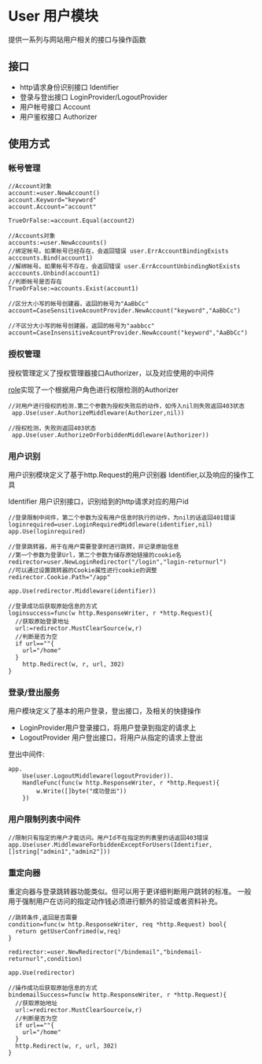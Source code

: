 # User 用户模块
提供一系列与网站用户相关的接口与操作函数

## 接口
* http请求身份识别接口 Identifier
* 登录与登出接口 LoginProvider/LogoutProvider
* 用户帐号接口 Account
* 用户鉴权接口 Authorizer

## 使用方式

### 帐号管理

    //Account对象
    account:=user.NewAccount()
    account.Keyword="keyword"
    account.Account="account"

    TrueOrFalse:=account.Equal(account2)

    //Accounts对象
    accounts:=user.NewAccounts()
    //绑定帐号。如果帐号已经存在，会返回错误 user.ErrAccountBindingExists
    acccounts.Bind(account1)
    //解绑帐号。如果帐号不存在，会返回错误 user.ErrAccountUnbindingNotExists
    acccounts.Unbind(account1)
    //判断帐号是否存在
    TrueOrFalse:=accounts.Exist(account1)
    
    //区分大小写的帐号创建器，返回的帐号为"AaBbCc"
    account=CaseSensitiveAcountProvider.NewAccount("keyword","AaBbCc")

    //不区分大小写的帐号创建器，返回的帐号为"aabbcc"
    account=CaseInsensitiveAcountProvider.NewAccount("keyword","AaBbCc")    

### 授权管理

  授权管理定义了授权管理器接口Authorizer，以及对应使用的中间件

  [role](role)实现了一个根据用户角色进行权限检测的Authorizer

    //对用户进行授权的检测.第二个参数为授权失败后的动作，如传入nil则失败返回403状态
     app.Use(user.AuthorizeMiddleware(Authorizer,nil))

    //授权检测，失败则返回403状态
     app.Use(user.AuthorizeOrForbiddenMiddleware(Authorizer))

### 用户识别

用户识别模块定义了基于http.Request的用户识别器 Identifier,以及响应的操作工具

Identifier 用户识别接口，识别给到的http请求对应的用户id

    //登录限制中间件，第二个参数为没有用户信息时执行的动作，为nil的话返回401错误
    loginrequired=user.LoginRequiredMiddleware(identifier,nil)
    app.Use(loginrequired)

    //登录跳转器，用于在用户需要登录时进行跳转，并记录原始信息
    //第一个参数为登录Url，第二个参数为储存原始链接的cookie名
    redirector=user.NewLoginRedirector("/login","login-returnurl")
    //可以通过设置跳转器的Cookie属性进行cookie的调整
    redirector.Cookie.Path="/app"

    app.Use(redirector.Middleware(identifier))

    //登录成功后获取原始信息的方式
    loginsuccess=func(w http.ResponseWriter, r *http.Request){
      //获取原始登录地址
      url:=redirector.MustClearSource(w,r)
      //判断是否为空
      if url==""{
        url="/home"
      }
      	http.Redirect(w, r, url, 302)
    }

### 登录/登出服务

用户模块定义了基本的用户登录，登出接口，及相关的快捷操作

* LoginProvider用户登录接口，将用户登录到指定的请求上
* LogoutProvider 用户登出接口，将用户从指定的请求上登出

登出中间件:

    app.
        Use(user.LogoutMiddleware(logoutProvider)).
        HandleFunc(func(w http.ResponseWriter, r *http.Request){
            w.Write([]byte("成功登出"))
        })

### 用户限制列表中间件

    //限制只有指定的用户才能访问。用户Id不在指定的列表里的话返回403错误
    app.Use(user.MiddlewareForbiddenExceptForUsers(Identifier,[]string["admin1","admin2"]))

### 重定向器

重定向器与登录跳转器功能类似。但可以用于更详细判断用户跳转的标准。
一般用于强制用户在访问的指定动作钱必须进行额外的验证或者资料补充。

    //跳转条件,返回是否需要
    condition=func(w http.ResponseWriter, req *http.Request) bool{
      return getUserConfrimed(w,req)
    }

    redirector:=user.NewRedirector("/bindemail","bindemail-returnurl",condition)

    app.Use(redirector)

    //操作成功后获取原始信息的方式
    bindemailSuccess=func(w http.ResponseWriter, r *http.Request){
      //获取原始地址
      url:=redirector.MustClearSource(w,r)
      //判断是否为空
      if url==""{
        url="/home"
      }
      http.Redirect(w, r, url, 302)
    }